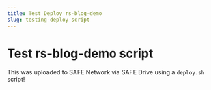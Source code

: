 ```yaml
---
title: Test Deploy rs-blog-demo
slug: testing-deploy-script
---
```

# Test rs-blog-demo script

This was uploaded to SAFE Network via SAFE Drive using a `deploy.sh` script!
